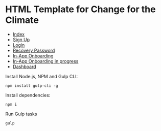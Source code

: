 # HTML Template for Change for the Climate

- [Index](https://kamuz.github.io/climate/)
- [Sign Up](https://kamuz.github.io/climate/sign-up.html)
- [Login](https://kamuz.github.io/climate/login.html)
- [Recovery Password](https://kamuz.github.io/climate/forgot.html)
- [In-App Onboarding](https://kamuz.github.io/climate/onboarding.html)
- [In-App Onboarding in progress](https://kamuz.github.io/climate/onboarding-progress.html)
- [Dashboard](https://kamuz.github.io/climate/dashboard.html)

Install Node.js, NPM and Gulp CLI:

```
npm install gulp-cli -g
```

Install dependencies:

```
npm i
```

Run Gulp tasks

```
gulp
```